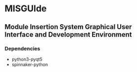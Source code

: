# MISGUIde
## Module Insertion System Graphical User Interface and Development Environment

### Dependencies
* python3-pyqt5
* spinnaker-python

